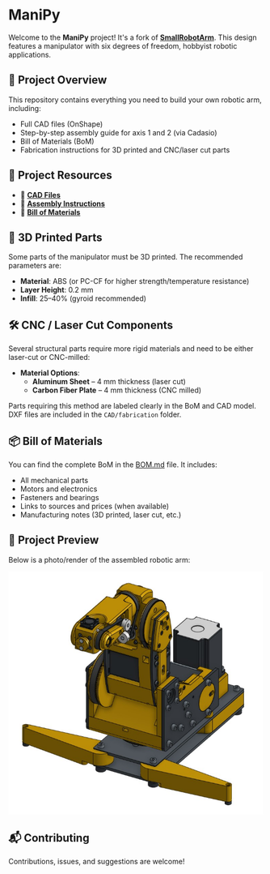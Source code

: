 
# ManiPy

Welcome to the **ManiPy** project! It's a fork of  **[SmallRobotArm](https://github.com/SkyentificGit/SmallRobotArm/tree/master)**. This design features a manipulator with six degrees of freedom, hobbyist robotic applications. 


## 🚀 Project Overview

This repository contains everything you need to build your own robotic arm, including:
- Full CAD files (OnShape)
- Step-by-step assembly guide for axis 1 and 2 (via Cadasio)
- Bill of Materials (BoM)
- Fabrication instructions for 3D printed and CNC/laser cut parts


## 📁 Project Resources

- 🔗 **[CAD Files](https://cad.onshape.com/documents/ec6ce001859c29e805ea5c1d/w/9fdfe26fe386f7819866a46c/e/0750c6352c7ca6b8f0f3346b?renderMode=0&uiState=6818fd7b17146b3626055890)**  
- 📘 **[Assembly Instructions](https://github.com/usereri/Manipy/tree/main/manuals)**  
- 📄 **[Bill of Materials](BOM.md)**


## 🧩 3D Printed Parts

Some parts of the manipulator must be 3D printed. The recommended parameters are:

- **Material**: ABS (or PC-CF for higher strength/temperature resistance)
- **Layer Height**: 0.2 mm
- **Infill**: 25–40% (gyroid recommended)


## 🛠️ CNC / Laser Cut Components

Several structural parts require more rigid materials and need to be either laser-cut or CNC-milled:

- **Material Options**:
  - **Aluminum Sheet** – 4 mm thickness (laser cut)
  - **Carbon Fiber Plate** – 4 mm thickness (CNC milled)

Parts requiring this method are labeled clearly in the BoM and CAD model. DXF files are included in the 
`CAD/fabrication` folder.


## 📦 Bill of Materials

You can find the complete BoM in the [BOM.md](BOM.md) file. It includes:
- All mechanical parts
- Motors and electronics
- Fasteners and bearings
- Links to sources and prices (when available)
- Manufacturing notes (3D printed, laser cut, etc.)


## 📸 Project Preview

Below is a photo/render of the assembled robotic arm:

![Manipulator Assembled](images/manipy.jpg)


## 📬 Contributing

Contributions, issues, and suggestions are welcome!

